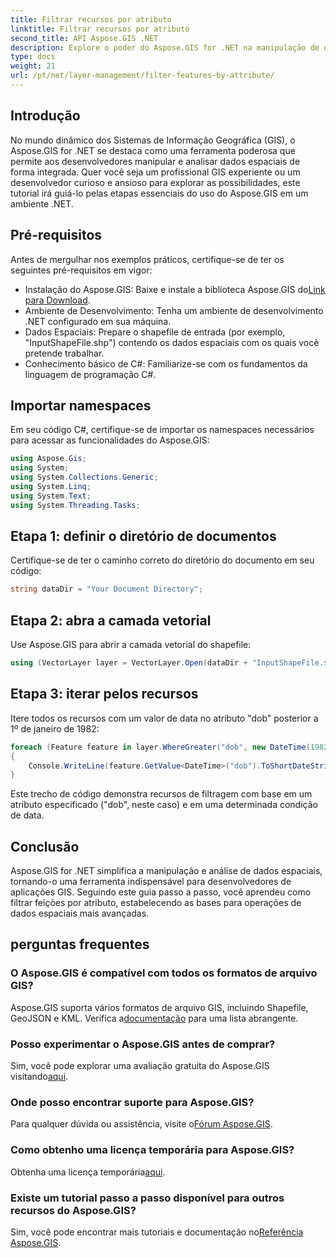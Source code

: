 ```yaml
---
title: Filtrar recursos por atributo
linktitle: Filtrar recursos por atributo
second_title: API Aspose.GIS .NET
description: Explore o poder do Aspose.GIS for .NET na manipulação de dados espaciais. Filtre recursos sem esforço, aprimore aplicativos GIS e aumente a produtividade.
type: docs
weight: 21
url: /pt/net/layer-management/filter-features-by-attribute/
---
```

## Introdução
No mundo dinâmico dos Sistemas de Informação Geográfica (GIS), o Aspose.GIS for .NET se destaca como uma ferramenta poderosa que permite aos desenvolvedores manipular e analisar dados espaciais de forma integrada. Quer você seja um profissional GIS experiente ou um desenvolvedor curioso e ansioso para explorar as possibilidades, este tutorial irá guiá-lo pelas etapas essenciais do uso do Aspose.GIS em um ambiente .NET.
## Pré-requisitos
Antes de mergulhar nos exemplos práticos, certifique-se de ter os seguintes pré-requisitos em vigor:
-  Instalação do Aspose.GIS: Baixe e instale a biblioteca Aspose.GIS do[Link para Download](https://releases.aspose.com/gis/net/).
- Ambiente de Desenvolvimento: Tenha um ambiente de desenvolvimento .NET configurado em sua máquina.
- Dados Espaciais: Prepare o shapefile de entrada (por exemplo, "InputShapeFile.shp") contendo os dados espaciais com os quais você pretende trabalhar.
- Conhecimento básico de C#: Familiarize-se com os fundamentos da linguagem de programação C#.
## Importar namespaces
Em seu código C#, certifique-se de importar os namespaces necessários para acessar as funcionalidades do Aspose.GIS:
```csharp
using Aspose.Gis;
using System;
using System.Collections.Generic;
using System.Linq;
using System.Text;
using System.Threading.Tasks;
```
## Etapa 1: definir o diretório de documentos
Certifique-se de ter o caminho correto do diretório do documento em seu código:
```csharp
string dataDir = "Your Document Directory";
```
## Etapa 2: abra a camada vetorial
Use Aspose.GIS para abrir a camada vetorial do shapefile:
```csharp
using (VectorLayer layer = VectorLayer.Open(dataDir + "InputShapeFile.shp", Drivers.Shapefile))
```
## Etapa 3: iterar pelos recursos
Itere todos os recursos com um valor de data no atributo "dob" posterior a 1º de janeiro de 1982:
```csharp
foreach (Feature feature in layer.WhereGreater("dob", new DateTime(1982, 1, 1, 0, 0, 0)))
{
    Console.WriteLine(feature.GetValue<DateTime>("dob").ToShortDateString());
}
```
Este trecho de código demonstra recursos de filtragem com base em um atributo especificado ("dob", neste caso) e em uma determinada condição de data.
## Conclusão
Aspose.GIS for .NET simplifica a manipulação e análise de dados espaciais, tornando-o uma ferramenta indispensável para desenvolvedores de aplicações GIS. Seguindo este guia passo a passo, você aprendeu como filtrar feições por atributo, estabelecendo as bases para operações de dados espaciais mais avançadas.
## perguntas frequentes
### O Aspose.GIS é compatível com todos os formatos de arquivo GIS?
 Aspose.GIS suporta vários formatos de arquivo GIS, incluindo Shapefile, GeoJSON e KML. Verifica a[documentação](https://reference.aspose.com/gis/net/) para uma lista abrangente.
### Posso experimentar o Aspose.GIS antes de comprar?
 Sim, você pode explorar uma avaliação gratuita do Aspose.GIS visitando[aqui](https://releases.aspose.com/).
### Onde posso encontrar suporte para Aspose.GIS?
 Para qualquer dúvida ou assistência, visite o[Fórum Aspose.GIS](https://forum.aspose.com/c/gis/33).
### Como obtenho uma licença temporária para Aspose.GIS?
 Obtenha uma licença temporária[aqui](https://purchase.aspose.com/temporary-license/).
### Existe um tutorial passo a passo disponível para outros recursos do Aspose.GIS?
 Sim, você pode encontrar mais tutoriais e documentação no[Referência Aspose.GIS](https://reference.aspose.com/gis/net/).